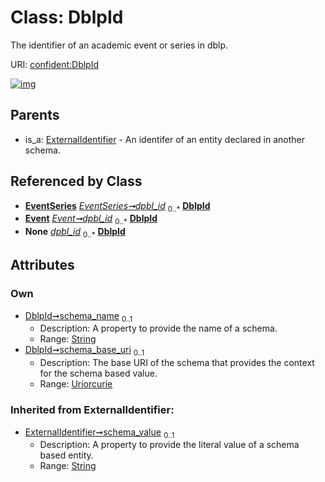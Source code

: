 
# Class: DblpId


The identifier of an academic event or series in dblp.

URI: [confident:DblpId](https://raw.githubusercontent.com/TIBHannover/ConfIDent_schema/main/src/linkml/confident_schema.yaml#DblpId)


[![img](https://yuml.me/diagram/nofunky;dir:TB/class/[ExternalIdentifier],[EventSeries],[Event],[EventSeries]++-%20dpbl_id%200..*>[DblpId&#124;schema_name:string%20%3F;schema_base_uri:uriorcurie%20%3F;schema_value(i):string%20%3F],[Event]++-%20dpbl_id%200..*>[DblpId],[EventSeries]++-%20dpbl_id(i)%200..*>[DblpId],[Event]++-%20dpbl_id(i)%200..*>[DblpId],[ExternalIdentifier]^-[DblpId])](https://yuml.me/diagram/nofunky;dir:TB/class/[ExternalIdentifier],[EventSeries],[Event],[EventSeries]++-%20dpbl_id%200..*>[DblpId&#124;schema_name:string%20%3F;schema_base_uri:uriorcurie%20%3F;schema_value(i):string%20%3F],[Event]++-%20dpbl_id%200..*>[DblpId],[EventSeries]++-%20dpbl_id(i)%200..*>[DblpId],[Event]++-%20dpbl_id(i)%200..*>[DblpId],[ExternalIdentifier]^-[DblpId])

## Parents

 *  is_a: [ExternalIdentifier](ExternalIdentifier.md) - An identifer of an entity declared in another schema.

## Referenced by Class

 *  **[EventSeries](EventSeries.md)** *[EventSeries➞dpbl_id](EventSeries_dpbl_id.md)*  <sub>0..\*</sub>  **[DblpId](DblpId.md)**
 *  **[Event](Event.md)** *[Event➞dpbl_id](Event_dpbl_id.md)*  <sub>0..\*</sub>  **[DblpId](DblpId.md)**
 *  **None** *[dpbl_id](dpbl_id.md)*  <sub>0..\*</sub>  **[DblpId](DblpId.md)**

## Attributes


### Own

 * [DblpId➞schema_name](DblpId_schema_name.md)  <sub>0..1</sub>
     * Description: A property to provide the name of a schema.
     * Range: [String](types/String.md)
 * [DblpId➞schema_base_uri](DblpId_schema_base_uri.md)  <sub>0..1</sub>
     * Description: The base URI of the schema that provides the context for the schema based value.
     * Range: [Uriorcurie](types/Uriorcurie.md)

### Inherited from ExternalIdentifier:

 * [ExternalIdentifier➞schema_value](ExternalIdentifier_schema_value.md)  <sub>0..1</sub>
     * Description: A property to provide the literal value of a schema based entity.
     * Range: [String](types/String.md)
